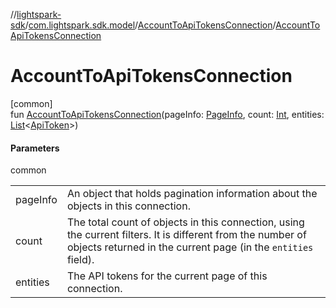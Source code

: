 //[lightspark-sdk](../../../index.md)/[com.lightspark.sdk.model](../index.md)/[AccountToApiTokensConnection](index.md)/[AccountToApiTokensConnection](-account-to-api-tokens-connection.md)

# AccountToApiTokensConnection

[common]\
fun [AccountToApiTokensConnection](-account-to-api-tokens-connection.md)(pageInfo: [PageInfo](../-page-info/index.md), count: [Int](https://kotlinlang.org/api/latest/jvm/stdlib/kotlin/-int/index.html), entities: [List](https://kotlinlang.org/api/latest/jvm/stdlib/kotlin.collections/-list/index.html)&lt;[ApiToken](../-api-token/index.md)&gt;)

#### Parameters

common

| | |
|---|---|
| pageInfo | An object that holds pagination information about the objects in this connection. |
| count | The total count of objects in this connection, using the current filters. It is different from the number of objects returned in the current page (in the `entities` field). |
| entities | The API tokens for the current page of this connection. |
